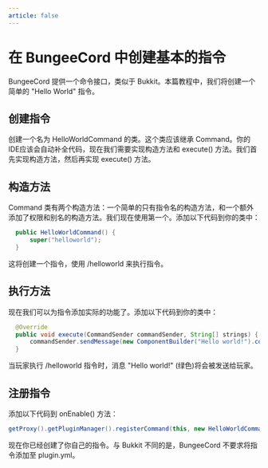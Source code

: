 ```yaml
---
article: false
---
```

# 在 BungeeCord 中创建基本的指令

BungeeCord 提供一个命令接口，类似于 Bukkit。本篇教程中，我们将创建一个简单的 "Hello World" 指令。

## 创建指令

创建一个名为 HelloWorldCommand 的类。这个类应该继承 Command。你的IDE应该会自动补全代码，现在我们需要实现构造方法和 execute() 方法。我们首先实现构造方法，然后再实现 execute() 方法。

## 构造方法

Command 类有两个构造方法：一个简单的只有指令名的构造方法，和一个额外添加了权限和别名的构造方法。我们现在使用第一个。添加以下代码到你的类中：
```java
  public HelloWorldCommand() {
      super("helloworld");
  }
```
这将创建一个指令，使用 /helloworld 来执行指令。

## 执行方法

现在我们可以为指令添加实际的功能了。添加以下代码到你的类中：
```java
  @Override
  public void execute(CommandSender commandSender, String[] strings) {
      commandSender.sendMessage(new ComponentBuilder("Hello world!").color(ChatColor.GREEN).create());
  }
```
当玩家执行 /helloworld 指令时，消息 "Hello world!" (绿色)将会被发送给玩家。

## 注册指令

添加以下代码到 onEnable() 方法：
```java
getProxy().getPluginManager().registerCommand(this, new HelloWorldCommand());
```
现在你已经创建了你自己的指令。与 Bukkit 不同的是，BungeeCord 不要求将指令添加至 plugin.yml。